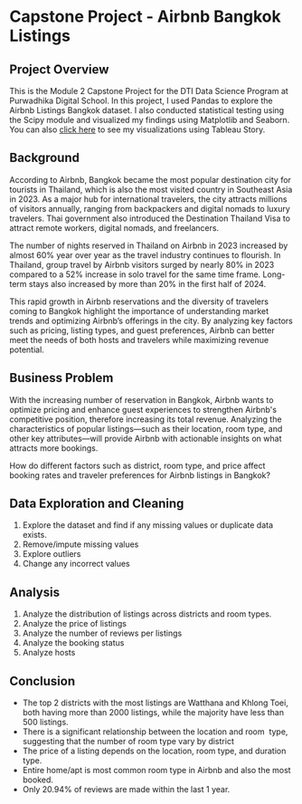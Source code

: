 # Capstone Project - Airbnb Bangkok Listings

## Project Overview

This is the Module 2 Capstone Project for the DTI Data Science Program at Purwadhika Digital School. In this project, I used Pandas to explore the Airbnb Listings Bangkok dataset. I also conducted statistical testing using the Scipy module and visualized my findings using Matplotlib and Seaborn.
You can also [click here](https://public.tableau.com/app/profile/sekar.wibowo/viz/CapstoneModule2-AirbnbBangkok/Story1) to see my visualizations using Tableau Story.

## Background

According to Airbnb, Bangkok became the most popular destination city for tourists in Thailand, which is also the most visited country in Southeast Asia in 2023. As a major hub for international travelers, the city attracts millions of visitors annually, ranging from backpackers and digital nomads to luxury travelers. Thai government also introduced the Destination Thailand Visa to attract remote workers, digital nomads, and freelancers.

The number of nights reserved in Thailand on Airbnb in 2023 increased by almost 60% year over year as the travel industry continues to flourish. 
In Thailand, group travel by Airbnb visitors surged by nearly 80% in 2023 compared to a 52% increase in solo travel for the same time frame. 
Long-term stays also increased by more than 20% in the first half of 2024.

This rapid growth in Airbnb reservations and the diversity of travelers coming to Bangkok highlight the importance of understanding market trends and optimizing Airbnb’s offerings in the city. By analyzing key factors such as pricing, listing types, and guest preferences, Airbnb can better meet the needs of both hosts and travelers while maximizing revenue potential.

## Business Problem

With the increasing number of reservation in Bangkok, Airbnb wants to optimize pricing and enhance guest experiences to strengthen Airbnb's competitive position, therefore increasing its total revenue. Analyzing the characteristics of popular listings—such as their location, room type, and other key attributes—will provide Airbnb with actionable insights on what attracts more bookings. 

How do different factors such as district, room type, and price affect booking rates and traveler preferences for Airbnb listings in Bangkok?

## Data Exploration and Cleaning

1. Explore the dataset and find if any missing values or duplicate data exists.
2. Remove/impute missing values
3. Explore outliers
4. Change any incorrect values

## Analysis

1. Analyze the distribution of listings across districts and room types.
2. Analyze the price of listings
3. Analyze the number of reviews per listings
4. Analyze the booking status
5. Analyze hosts

## Conclusion 

- The top 2 districts with the most listings are Watthana and Khlong Toei, both having more than 2000 listings, while the majority have less than 500 listings.
- There is a significant relationship between the location and room  type, suggesting that the number of room type vary by district
- The price of a listing depends on the location, room type, and duration type.
- Entire home/apt is most common room type in Airbnb and also the most booked.
- Only 20.94% of reviews are made within the last 1 year.


